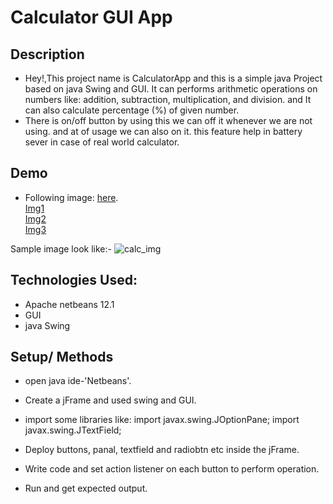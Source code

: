 # Calculator GUI App

## Description
  * Hey!,This project name is CalculatorApp and this is a simple java Project based on java Swing and GUI. It can performs arithmetic operations on numbers like:
    addition, subtraction, multiplication, and division. and It can also calculate percentage (%) of given number. 
  * There is  on/off button by using this we can off it whenever we are not using. and at of usage we can also on it. 
    this feature help in battery sever in case of real world calculator.
   
## Demo
  * Following image: [here](https://raw.githubusercontent.com/Saurabh-pec/Calculator-javaProject/main/screenshots/11.1(1)%20CalculatorPart1.jpeg).<br>
  [Img1](https://raw.githubusercontent.com/Saurabh-pec/Calculator-javaProject/main/screenshots/Screenshot%20(378).png)<br>
  [Img2](https://raw.githubusercontent.com/Saurabh-pec/Calculator-javaProject/main/screenshots/11.1(3)%20Calcu.jpeg)<br>
  [Img3](https://raw.githubusercontent.com/Saurabh-pec/Calculator-javaProject/main/screenshots/11.1(2)%20CalculatorPart2.jpeg)<br>
  
  
  Sample image look like:- 
  ![calc_img](https://raw.githubusercontent.com/Saurabh-pec/Calculator-javaProject/main/screenshots/rsz_11111_calculatorpart1.jpg)
## Technologies Used:
  * Apache netbeans 12.1
  * GUI
  * java Swing
  
## Setup/ Methods
* open java ide-'Netbeans'.
* Create a jFrame and used swing and GUI.
* import some libraries 
like:  import javax.swing.JOptionPane;
       import javax.swing.JTextField;

* Deploy buttons, panal, textfield and radiobtn etc inside the jFrame.
* Write code and set action listener on each button to perform operation.
* Run and get expected output.





 

